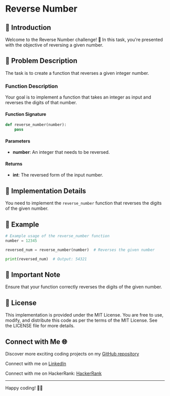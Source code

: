 # Reverse Number 

## 🔄 Introduction

Welcome to the Reverse Number challenge! 🔄 In this task, you're presented with the objective of reversing a given number.

## 📝 Problem Description

The task is to create a function that reverses a given integer number.

### Function Description

Your goal is to implement a function that takes an integer as input and reverses the digits of that number.

#### Function Signature

```python
def reverse_number(number):
    pass
```

#### Parameters

- **number**: An integer that needs to be reversed.

#### Returns

- **int**: The reversed form of the input number.

## 🧠 Implementation Details

You need to implement the `reverse_number` function that reverses the digits of the given number.

## 🌟 Example

```python
# Example usage of the reverse_number function
number = 12345

reversed_num = reverse_number(number)  # Reverses the given number

print(reversed_num)  # Output: 54321
```

## 🚨 Important Note

Ensure that your function correctly reverses the digits of the given number.

## 📜 License

This implementation is provided under the MIT License. You are free to use, modify, and distribute this code as per the terms of the MIT License. See the LICENSE file for more details.

## Connect with Me 🌐 

Discover more exciting coding projects on my [GitHub repository](https://github.com/Maham-j)

Connect with me on [LinkedIn](https://www.linkedin.com/in/maham-jamil-268584267)

Connect with me on HackerRank: [HackerRank ](https://www.hackerrank.com/maham_jamil)

---
Happy coding! 🔄✨
